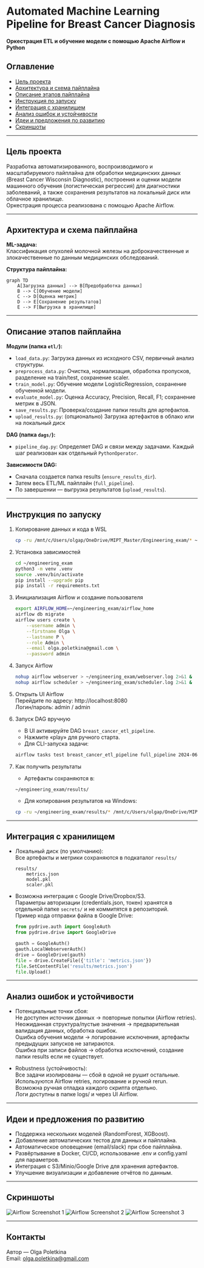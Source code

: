 # Automated Machine Learning Pipeline for Breast Cancer Diagnosis
**Оркестрация ETL и обучение модели с помощью Apache Airflow и Python**

## Оглавление
- [Цель проекта](#цель-проекта)
- [Архитектура и схема пайплайна](#архитектура-и-схема-пайплайна)
- [Описание этапов пайплайна](#описание-этапов-пайплайна)
- [Инструкция по запуску](#инструкция-по-запуску)
- [Интеграция с хранилищем](#интеграция-с-хранилищем)
- [Анализ ошибок и устойчивости](#анализ-ошибок-и-устойчивости)
- [Идеи и предложения по развитию](#идеи-и-предложения-по-развитию)
- [Скриншоты](#скриншоты)

---

## Цель проекта

Разработка автоматизированного, воспроизводимого и масштабируемого пайплайна для обработки медицинских данных (Breast Cancer Wisconsin Diagnostic), построения и оценки модели машинного обучения (логистическая регрессия) для диагностики заболеваний, а также сохранения результатов на локальный диск или облачное хранилище.  
Оркестрация процесса реализована с помощью Apache Airflow.

---

## Архитектура и схема пайплайна

**ML-задача:**  
Классификация опухолей молочной железы на доброкачественные и злокачественные по данным медицинских обследований.

**Структура пайплайна:**

```mermaid
graph TD
    A[Загрузка данных] --> B[Предобработка данных]
    B --> C[Обучение модели]
    C --> D[Оценка метрик]
    D --> E[Сохранение результатов]
    E --> F[Выгрузка в хранилище]
```

---

## Описание этапов пайплайна

**Модули (папка `etl/`):**

- `load_data.py`: Загрузка данных из исходного CSV, первичный анализ структуры.
- `preprocess_data.py`: Очистка, нормализация, обработка пропусков, разделение на train/test, сохранение scaler.
- `train_model.py`: Обучение модели LogisticRegression, сохранение обученной модели.
- `evaluate_model.py`: Оценка Accuracy, Precision, Recall, F1; сохранение метрик в JSON.
- `save_results.py`: Проверка/создание папки results для артефактов.
- `upload_results.py`: (опционально) Загрузка артефактов в облако или на локальный диск

**DAG (папка `dags/`):**

- `pipeline_dag.py`: Определяет DAG и связи между задачами. Каждый шаг реализован как отдельный `PythonOperator`.

**Зависимости DAG:**

- Сначала создается папка results (`ensure_results_dir`).
- Затем весь ETL/ML пайплайн (`full_pipeline`).
- По завершении — выгрузка результатов (`upload_results`).

---

## Инструкция по запуску

1. Копирование данных и кода в WSL

    ```bash
    cp -ru /mnt/c/Users/olgap/OneDrive/MIPT_Master/Engineering_exam/* ~/engineering_exam/
    ```

2. Установка зависимостей

    ```bash
    cd ~/engineering_exam
    python3 -m venv .venv
    source .venv/bin/activate
    pip install --upgrade pip
    pip install -r requirements.txt
    ```

3. Инициализация Airflow и создание пользователя

    ```bash
    export AIRFLOW_HOME=~/engineering_exam/airflow_home
    airflow db migrate
    airflow users create \
        --username admin \
        --firstname Olga \
        --lastname P \
        --role Admin \
        --email olga.poletkina@gmail.com \
        --password admin
    ```

4. Запуск Airflow

    ```bash
    nohup airflow webserver > ~/engineering_exam/webserver.log 2>&1 &
    nohup airflow scheduler > ~/engineering_exam/scheduler.log 2>&1 &
    ```

5. Открыть UI Airflow  
   Перейдите по адресу: http://localhost:8080  
   Логин/пароль: admin / admin

6. Запуск DAG вручную
    - В UI активируйте DAG `breast_cancer_etl_pipeline`.
    - Нажмите «play» для ручного старта.
    - Для CLI-запуска задачи:

    ```bash
    airflow tasks test breast_cancer_etl_pipeline full_pipeline 2024-06-17
    ```

7. Как получить результаты
    - Артефакты сохраняются в:

    ```
    ~/engineering_exam/results/
    ```

    - Для копирования результатов на Windows:

    ```bash
    cp -ru ~/engineering_exam/results/* /mnt/c/Users/olgap/OneDrive/MIPT_Master/Engineering_exam/results/
    ```

---

## Интеграция с хранилищем

- Локальный диск (по умолчанию):  
  Все артефакты и метрики сохраняются в подкаталог `results/`

    ```
    results/
        metrics.json
        model.pkl
        scaler.pkl
    ```

- Возможна интеграция с Google Drive/Dropbox/S3.  
  Параметры авторизации (credentials.json, токен) хранятся в отдельной папке `secrets/` и не коммитятся в репозиторий.  
  Пример кода отправки файла в Google Drive:

    ```python
    from pydrive.auth import GoogleAuth
    from pydrive.drive import GoogleDrive

    gauth = GoogleAuth()
    gauth.LocalWebserverAuth()
    drive = GoogleDrive(gauth)
    file = drive.CreateFile({'title': 'metrics.json'})
    file.SetContentFile('results/metrics.json')
    file.Upload()
    ```

---

## Анализ ошибок и устойчивости

- Потенциальные точки сбоя:  
  Не доступен источник данных → повторные попытки (Airflow retries).  
  Неожиданная структура/пустые значения → предварительная валидация данных, обработка ошибок.  
  Ошибка обучения модели → логирование исключения, артефакты предыдущих запусков не затираются.  
  Ошибка при записи файлов → обработка исключений, создание папки results если не существует.

- Robustness (устойчивость):  
  Все задачи изолированы — сбой в одной не рушит остальные.  
  Используются Airflow retries, логирование и ручной rerun.  
  Возможна ручная отладка каждого скрипта отдельно.  
  Логи доступны в папке logs/ и через UI Airflow.

---

## Идеи и предложения по развитию

- Поддержка нескольких моделей (RandomForest, XGBoost).
- Добавление автоматических тестов для данных и пайплайна.
- Автоматическое оповещение (email/slack) при сбое пайплайна.
- Развёртывание в Docker, CI/CD, использование .env и config.yaml для параметров.
- Интеграция с S3/Minio/Google Drive для хранения артефактов.
- Улучшение визуализации и добавление отчётов по данным.

---

## Скриншоты

![Airflow Screenshot 1](imgs/airflow_001.png)
![Airflow Screenshot 2](imgs/airflow_002.png)
![Airflow Screenshot 3](imgs/airflow_003.png)

---

## Контакты

Автор — Olga Poletkina  
Email: olga.poletkina@gmail.com




